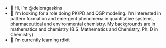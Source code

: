 - 👋 Hi, I’m @deloragaskins
- 👀 I'm looking for a role doing PK/PD and QSP modeling. I’m interested in pattern formation and emergent phenomena in quantitative systems, pharmaceutical and environmental chemistry. My backgrounds are in mathematics and chemistry (B.S. Mathematics and Chemistry, Ph. D in Chemistry)
- 🌱 I’m currently learning rdkit
<!---
deloragaskins/deloragaskins is a ✨ special ✨ repository because its `README.md` (this file) appears on your GitHub profile.
You can click the Preview link to take a look at your changes.
--->
